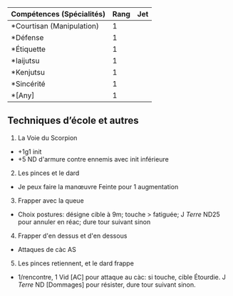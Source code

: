 | Compétences (Spécialités)                     | Rang  | Jet
| --------------------------------------------- | ----- | -------
| *Courtisan (Manipulation)                     | 1     |
| *Défense                                      | 1     |
| *Étiquette                                    | 1     |
| *Iaijutsu                                     | 1     |
| *Kenjutsu                                     | 1     |
| *Sincérité                                    | 1     |
| *[Any]                                        | 1     |

## Techniques d’école et autres

1. La Voie du Scorpion
  - +1g1 init
  - +5 ND d'armure contre ennemis avec init inférieure
2. Les pinces et le dard
  - Je peux faire la manœuvre Feinte pour 1 augmentation
3. Frapper avec la queue
  - Choix postures: désigne cible à 9m; touche > fatiguée; J *Terre* ND25 pour
    annuler en réac; dure tour suivant sinon
4. Frapper d'en dessus et d'en dessous
  - Attaques de càc AS
5. Les pinces retiennent, et le dard frappe
  - 1/rencontre, 1 Vid [AC] pour attaque au càc: si touche, cible Étourdie. J
    *Terre* ND [Dommages] pour résister, dure tour suivant sinon.
